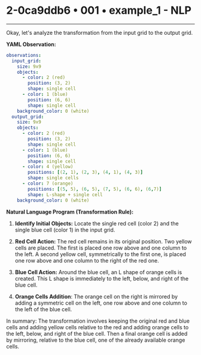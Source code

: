 # 2-0ca9ddb6 • 001 • example_1 - NLP

---
Okay, let's analyze the transformation from the input grid to the output grid.

**YAML Observation:**

```yaml
observations:
  input_grid:
    size: 9x9
    objects:
      - color: 2 (red)
        position: (3, 2)
        shape: single cell
      - color: 1 (blue)
        position: (6, 6)
        shape: single cell
    background_color: 0 (white)
  output_grid:
    size: 9x9
    objects:
      - color: 2 (red)
        position: (3, 2)
        shape: single cell
      - color: 1 (blue)
        position: (6, 6)
        shape: single cell
      - color: 4 (yellow)
        positions: [(2, 1), (2, 3), (4, 1), (4, 3)]
        shape: single cells
      - color: 7 (orange)
        positions: [(5, 5), (6, 5), (7, 5), (6, 6), (6,7)]
        shape: L-shape + single cell
    background_color: 0 (white)
```

**Natural Language Program (Transformation Rule):**

1.  **Identify Initial Objects:** Locate the single red cell (color 2) and the single blue cell (color 1) in the input grid.

2.  **Red Cell Action:** The red cell remains in its original position. Two yellow cells are placed. The first is placed one row above and one column to the left. A second yellow cell, symmetrically to the first one, is placed one row above and one column to the right of the red one.

3.  **Blue Cell Action:** Around the blue cell, an L shape of orange cells is created. This L shape is immediately to the left, below, and right of the blue cell.

4. **Orange Cells Addition**: The orange cell on the right is mirrored by adding a symmetric cell on the left, one row above and one column to the left of the blue cell.

In summary: The transformation involves keeping the original red and blue cells and adding yellow cells relative to the red and adding orange cells to the left, below, and right of the blue cell. Then a final orange cell is added by mirroring, relative to the blue cell, one of the already available orange cells.

